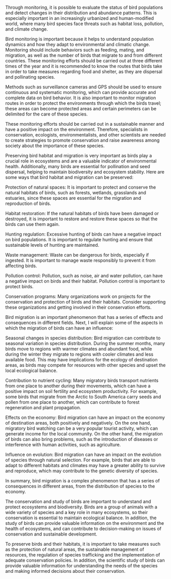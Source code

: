 ﻿Through monitoring, it is possible to evaluate the status of bird populations and detect changes in their distribution and abundance patterns. This is especially important in an increasingly urbanized and human-modified world, where many bird species face threats such as habitat loss, pollution, and climate change. 

Bird monitoring is important because it helps to understand population dynamics and how they adapt to environmental and climatic change. Monitoring should include behaviors such as feeding, mating, and migration, as well as the number of birds that migrate to and from different countries. These monitoring efforts should be carried out at three different times of the year and it is recommended to know the routes that birds take in order to take measures regarding food and shelter, as they are dispersal and pollinating species. 

Methods such as surveillance cameras and GPS should be used to ensure continuous and systematic monitoring, which can provide accurate and complete data on bird behavior.  It  is  also  important  to  monitor  migration  routes  in  order  to  protect  the environments through which the birds travel; these areas can become protected areas and certain perimeters can be delimited for the care of these species. 

These monitoring efforts should be carried out in a sustainable manner and have a positive impact on the environment. Therefore, specialists in conservation, ecologists, environmentalists, and other scientists are needed to create strategies to promote conservation  and raise  awareness  among society about the importance  of these species. 

Preserving bird habitat and migration is very important as birds play a crucial role in ecosystems and are a valuable indicator of environmental health. Additionally, many birds are essential for pollination and seed dispersal, helping to maintain biodiversity and ecosystem stability. Here are some ways that bird habitat and migration can be preserved: 

Protection of natural spaces: It is important to protect and conserve the natural habitats of birds, such as forests, wetlands, grasslands and estuaries, since these spaces are essential for the migration and reproduction of birds. 

Habitat restoration: If the natural habitats of birds have been damaged or destroyed, it is important to restore and restore these spaces so that the birds can use them again. 

Hunting regulation: Excessive hunting of birds can have a negative impact on bird populations. It is important to regulate hunting and ensure that sustainable levels of hunting are maintained. 

Waste management: Waste can be dangerous for birds, especially if ingested. It is important to manage waste responsibly to prevent it from affecting birds. 

Pollution control: Pollution, such as noise, air and water pollution, can have a negative impact on birds and their habitat. Pollution control is important to protect birds. 

Conservation programs: Many organizations work on projects for the conservation and protection of birds and their habitats. Consider supporting these organizations and getting involved in their conservation efforts. 

Bird  migration  is  an  important  phenomenon  that  has  a  series  of  effects  and consequences in different fields. Next, I will explain some of the aspects in which the migration of birds can have an influence: 

Seasonal changes in species distribution: Bird migration can contribute to seasonal variation in species distribution. During the summer months, many birds move to regions with warmer climates and abundant food, while during the winter they migrate to regions with cooler climates and less available food. This may have implications for the ecology of destination areas, as birds may compete for resources with other species and upset the local ecological balance. 

Contribution to nutrient cycling: Many migratory birds transport nutrients from one place to another during their movements, which can have a positive impact on soil fertility and ecosystem productivity. For example, some birds that migrate from the Arctic to South America carry seeds and pollen from one place to another, which can contribute to forest regeneration and plant propagation. 

Effects  on  the  economy:  Bird  migration  can  have  an  impact  on  the  economy  of destination areas, both positively and negatively. On the one hand, migratory bird watching can be a very popular tourist activity, which can generate income for the local community. On the other hand, the migration of birds can also bring problems, such as  the  introduction  of  diseases  or  interference  with  human  activities,  such  as agriculture. 

Influence on evolution: Bird migration can have an impact on the evolution of species through natural selection. For example, birds that are able to adapt to different habitats and  climates  may  have  a  greater  ability  to  survive  and  reproduce,  which  may contribute to the genetic diversity of species. 

In  summary,  bird  migration  is  a  complex  phenomenon  that  has  a  series  of consequences in different areas, from the distribution of species to the economy. 

The  conservation  and  study  of  birds  are  important  to  understand  and  protect ecosystems and biodiversity. Birds are a group of animals with a wide variety of species and a key role in many ecosystems, so their conservation is essential to maintain  ecological  balance.  In  addition,  the  study  of  birds  can  provide  valuable information on the environment and the health of ecosystems, and can contribute to decision-making on issues of conservation and sustainable development. 

To preserve birds and their habitats, it is important to take measures such as the protection of natural areas, the sustainable management of resources, the regulation of species trafficking and the implementation of adequate conservation policies. In addition,  the  scientific  study  of  birds  can  provide  valuable  information  for understanding the needs of the species and making informed decisions about their conservation. 
